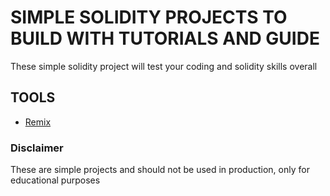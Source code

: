 <h1>SIMPLE SOLIDITY PROJECTS TO BUILD WITH TUTORIALS AND GUIDE</h1>

<p>These simple solidity project will test your coding and solidity skills overall</p>

<h2>TOOLS </h2>
<ul>
  <li><a href="https://remix.ethereum.org/">Remix</a></li>
</ul>

<h3>Disclaimer</h3>
<p>These are simple projects and should not be used in production, only for educational purposes</p>
